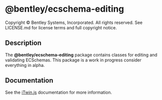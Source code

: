 # @bentley/ecschema-editing

Copyright © Bentley Systems, Incorporated. All rights reserved. See LICENSE.md for license terms and full copyright notice.

## Description

The __@bentley/ecschema-editing__ package contains classes for editing and validating ECSchemas.  This package is a work in progress consider everything in alpha.

## Documentation

See the [iTwin.js](https://www.itwinjs.org) documentation for more information.
